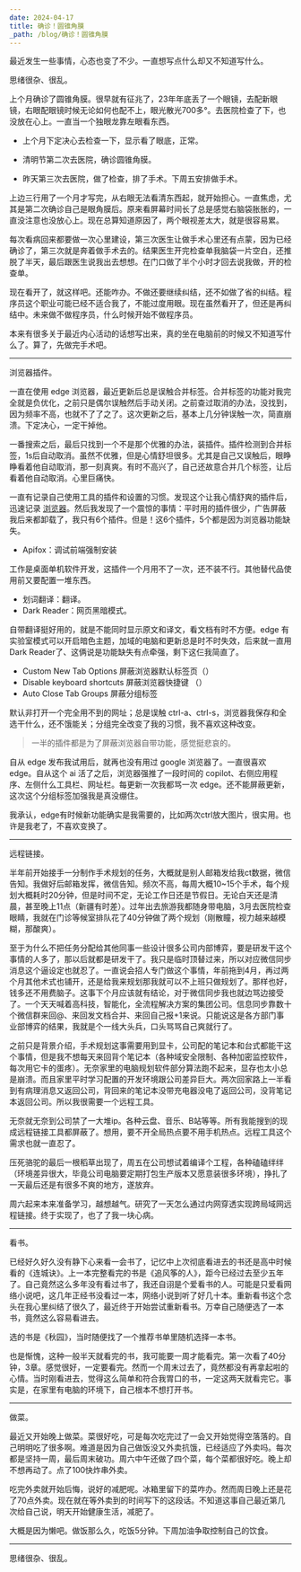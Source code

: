 ```yaml
---
date: 2024-04-17
title: 确诊！圆锥角膜
_path: /blog/确诊！圆锥角膜
---
```

最近发生一些事情，心态也变了不少。一直想写点什么却又不知道写什么。

思绪很杂、很乱。

上个月确诊了圆锥角膜。很早就有征兆了，23年年底丢了一个眼镜，去配新眼镜，右眼配眼镜时候无论如何也配不上，眼光散光700多°。去医院检查了下，也没放在心上。一直当一个独眼龙靠左眼看东西。

- 上个月下定决心去检查一下，显示看了眼底，正常。

- 清明节第二次去医院，确诊圆锥角膜。

- 昨天第三次去医院，做了检查，排了手术。下周五安排做手术。

上边三行用了一个月才写完，从右眼无法看清东西起，就开始担心。一直焦虑，尤其是第二次确诊自己是眼角膜后。原来看屏幕时间长了总是感觉右脑袋胀胀的，一直没注意也没放心上。现在总算知道原因了，两个眼视差太大，就是很容易累。

每次看病回来都要做一次心里建设，第三次医生让做手术心里还有点蒙，因为已经确诊了，第三次就是奔着做手术去的。结果医生开完检查单我脑袋一片空白，还推脱了半天，最后跟医生说我出去想想。在门口做了半个小时才回去说我做，开的检查单。

现在看开了，就这样吧。还能咋办。不做还要继续纠结，还不如做了省的纠结。程序员这个职业可能已经不适合我了，不能过度用眼。现在虽然看开了，但还是再纠结中。未来做不做程序员，什么时候开始不做程序员。

本来有很多关于最近内心活动的话想写出来，真的坐在电脑前的时候又不知道写什么了。算了，先做完手术吧。

---

浏览器插件。

一直在使用 edge 浏览器，最近更新后总是误触合并标签。合并标签的功能对我完全就是负优化，之前只是偶尔误触然后手动关闭。之前查过取消的办法，没找到，因为频率不高，也就不了了之了。这次更新之后，基本上几分钟误触一次，简直崩溃。下定决心，一定干掉他。

一番搜索之后，最后只找到一个不是那个优雅的办法，装插件。插件检测到合并标签，1s后自动取消。虽然不优雅，但是心情舒坦很多。尤其是自己又误触后，眼睁睁看着他自动取消，那一刻真爽。有时不高兴了，自己还故意合并几个标签，让后看着他自动取消。心里巨痛快。

一直有记录自己使用工具的插件和设置的习惯。发现这个让我心情舒爽的插件后，迅速记录 [浏览器](https://blog.beyondxin.top/%E8%BD%AF%E4%BB%B6%E8%AE%BE%E7%BD%AE/%E6%B5%8F%E8%A7%88%E5%99%A8.html)。然后我发现了一个震惊的事情：平时用的插件很少，广告屏蔽我后来都卸载了，我只有6个插件。但是！这6个插件，5个都是因为浏览器功能缺失。

- Apifox：调试前端强制安装

工作是桌面单机软件开发，这插件一个月用不了一次，还不装不行。其他替代品使用前又要配置一堆东西。

- 划词翻译：翻译。
- Dark Reader：网页黑暗模式。

自带翻译挺好用的，就是不能同时显示原文和译文，看文档有时不方便。edge 有实验室模式可以开启暗色主题，加域的电脑和更新总是时不时失效，后来就一直用Dark Reader了、这俩说是功能缺失有点牵强，剩下这仨我简直了。

- Custom New Tab Options 屏蔽浏览器默认标签页（）
- Disable keyboard shortcuts 屏蔽浏览器快捷键 （）
- Auto Close Tab Groups 屏蔽分组标签

默认非打开一个完全用不到的网址；总是误触 ctrl-a、ctrl-s，浏览器我保存和全选干什么，还不饿能关；分组完全改变了我的习惯，我不喜欢这种改变。

> 一半的插件都是为了屏蔽浏览器自带功能，感觉挺悲哀的。

自从 edge 发布我试用后，就再也没有用过 google 浏览器了。一直很喜欢 edge。自从这个 ai 活了之后，浏览器强推了一段时间的 copilot、右侧应用程序、左侧什么工具栏、网址栏。每更新一次我都骂一次 edge。还不能屏蔽更新，这次这个分组标签加强我是真没绷住。

我承认，edge有时候新功能确实是我需要的，比如两次ctrl放大图片，很实用。也许是我老了，不喜欢变换了。

---

远程链接。

半年前开始接手一分制作手术规划的任务，大概就是别人邮箱发给我ct数据，微信告知。我做好后邮箱发挥，微信告知。频次不高，每周大概10~15个手术，每个规划大概耗时20分钟，但是时间不定，无论工作日还是节假日。无论白天还是清晨，甚至晚上11点（新疆有时差）。过年出去旅游我都随身带电脑，3月去医院检查眼睛，我就在门诊等候室排队花了40分钟做了两个规划（刚散瞳，视力越来越模糊，那酸爽）。

至于为什么不把任务分配给其他同事一些设计很多公司内部博弈，要是研发干这个事情的人多了，那以后就都是研发干了。我只是临时顶替过来，所以对应微信同步消息这个逼设定也就忍了。一直说会招人专门做这个事情，年前拖到4月，再过两个月其他术式也铺开，还是给我来规划那我就可以不上班只做规划了。那样也好，钱多还不用费脑子。这事下个月应该就有结论，对于微信同步我也就边骂边接受了。一个天天喊着高科技，智能化，全流程解决方案的集团公司。信息同步靠数十个微信群来回@、来回发文档合并、来回自己报+1来说。只能说这是各方部门事业部博弈的结果，我就是个一线大头兵，口头骂骂自己爽就行了。

之前只是背景介绍，手术规划这事需要用到显卡，公司配的笔记本和台式都能干这个事情，但是我不想每天来回背个笔记本（各种域安全限制、各种加密监控软件，每次用它卡的蛋疼）。无奈家里的电脑规划软件部分算法跑不起来，显存也太小总是崩溃。而且家里平时学习配置的开发环境跟公司差异巨大。两次回家路上一半看到有病理消息又返回公司，背回来的笔记本没带充电器没电了返回公司，没背笔记本返回公司。所以我很需要一个远程工具。

无奈就无奈到公司禁了一大堆ip。各种云盘、音乐、B站等等。所有我能搜到的现成远程链接工具都屏蔽了。想用，要不开全局热点要不用手机热点。远程工具这个需求也就一直忍了。

压死骆驼的最后一根稻草出现了，周五在公司想试着编译个工程，各种磕磕绊绊（环境差异很大，毕竟公司电脑要定期打包生产版本又愿意装很多环境），挣扎了一天最后还是有很多不爽的地方，遂放弃。

周六起来本来准备学习，越想越气。研究了一天怎么通过内网穿透实现跨局域网远程链接。终于实现了，也了了我一块心病。

---

看书。

已经好久好久没有静下心来看一会书了，记忆中上次彻底看进去的书还是高中时候看的《连城诀》。上一本完整看完的书是《追风筝的人》，距今已经过去至少五年了。自己竟然这么多年没有看过书了，我还自诩是个爱看书的人。可能是只爱看网络小说吧，这几年正经书没看过一本，网络小说到听了好几十本。重新看书这个念头在我心里纠结了很久了，最近终于开始尝试重新看书。万幸自己随便选了一本书，竟然这么容易看进去。

选的书是《秋园》，当时随便找了一个推荐书单里随机选择一本书。

也是惭愧，这种一般半天就看完的书，我可能要一周才能看完。第一次看了40分钟，3章。感觉很好，一定要看完。然而一个周末过去了，竟然都没有再拿起啦的心情。当时刚看进去，觉得这么简单和符合我胃口的书，一定这两天就看完它。事实是，在家里有电脑的环境下，自己根本不想打开书。

---

做菜。

最近又开始晚上做菜。菜很好吃，可是每次吃完过了一会又开始觉得空落落的。自己明明吃了很多啊。难道是因为自己做饭没又外卖抗饿，已经适应了外卖吗。每次都是坚持一周，最后周末破功。周六中午还做了四个菜，每个菜都很好吃。晚上却不想再动了。点了100快炸串外卖。

吃完外卖就开始后悔，说好的减肥呢。冰箱里留下的菜咋办。然而周日晚上还是花了70点外卖。现在就在等外卖到的时间写下的这段话。不知道这事自己最近第几次给自己说，明天开始健康生活，减肥了。

大概是因为懒吧。做饭那么久，吃饭5分钟。下周加油争取控制自己的饮食。

---

思绪很杂、很乱。






